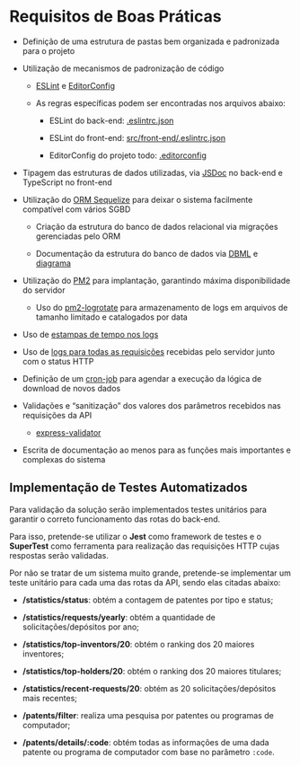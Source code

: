 # Requisitos de Boas Práticas

- Definição de uma estrutura de pastas bem organizada e padronizada para o projeto

- Utilização de mecanismos de padronização de código

	- [ESLint](https://eslint.org/) e [EditorConfig](https://editorconfig.org/)

	- As regras específicas podem ser encontradas nos arquivos abaixo:

		- ESLint do back-end: [.eslintrc.json](/.eslintrc.json)

		- ESLint do front-end: [src/front-end/.eslintrc.json](/src/front-end/.eslintrc.json)

		- EditorConfig do projeto todo: [.editorconfig](/.editorconfig)

- Tipagem das estruturas de dados utilizadas, via [JSDoc](https://jsdoc.app/) no back-end e TypeScript no front-end

- Utilização do [ORM Sequelize](https://sequelize.org/) para deixar o sistema facilmente compatível com vários SGBD

	- Criação da estrutura do banco de dados relacional via migrações gerenciadas pelo ORM

	- Documentação da estrutura do banco de dados via [DBML](https://dbml.dbdiagram.io/home/) e [diagrama](https://dbdiagram.io/home)

- Utilização do [PM2](https://pm2.keymetrics.io/) para implantação, garantindo máxima disponibilidade do servidor

	- Uso do [pm2-logrotate](https://github.com/keymetrics/pm2-logrotate) para armazenamento de logs em arquivos de tamanho limitado e catalogados por data

- Uso de [estampas de tempo nos logs](https://www.npmjs.com/package/console-stamp)

- Uso de [logs para todas as requisições](https://www.npmjs.com/package/morgan) recebidas pelo servidor junto com o status HTTP

- Definição de um [cron-job](https://www.npmjs.com/package/node-cron) para agendar a execução da lógica de download de novos dados

- Validações e “sanitização” dos valores dos parâmetros recebidos nas requisições da API

	- [express-validator](https://express-validator.github.io/docs/)

- Escrita de documentação ao menos para as funções mais importantes e complexas do sistema

## Implementação de Testes Automatizados

Para validação da solução serão implementados testes unitários para garantir o correto funcionamento das rotas do back-end.

Para isso, pretende-se utilizar o **Jest** como framework de testes e o **SuperTest** como ferramenta para realização das requisições HTTP cujas respostas serão validadas.

Por não se tratar de um sistema muito grande, pretende-se implementar um teste unitário para cada uma das rotas da API, sendo elas citadas abaixo:

- **/statistics/status**: obtém a contagem de patentes por tipo e status;

- **/statistics/requests/yearly**: obtém a quantidade de solicitações/depósitos por ano;

- **/statistics/top-inventors/20**: obtém o ranking dos 20 maiores inventores;

- **/statistics/top-holders/20**: obtém o ranking dos 20 maiores titulares;

- **/statistics/recent-requests/20**: obtém as 20 solicitações/depósitos mais recentes;

- **/patents/filter**: realiza uma pesquisa por patentes ou programas de computador;

- **/patents/details/:code**: obtém todas as informações de uma dada patente ou programa de computador com base no parâmetro `:code`.
